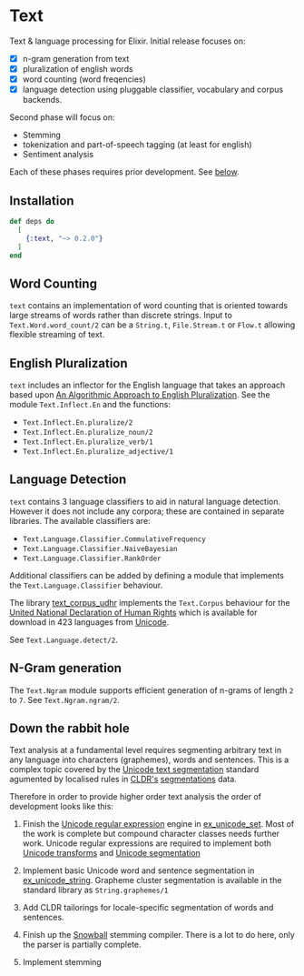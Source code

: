 # Text

Text & language processing for Elixir.  Initial release focuses on:

* [x] n-gram generation from text
* [x] pluralization of english words
* [x] word counting (word freqencies)
* [x] language detection using pluggable classifier, vocabulary and corpus backends.

Second phase will focus on:

* Stemming
* tokenization and part-of-speech tagging (at least for english)
* Sentiment analysis

Each of these phases requires prior development. See [below](#down_the_rabbit_hole).

## Installation

```elixir
def deps do
  [
    {:text, "~> 0.2.0"}
  ]
end
```

## Word Counting

`text` contains an implementation of word counting that is oriented towards large streams of words rather than discrete strings. Input to `Text.Word.word_count/2` can be a `String.t`, `File.Stream.t` or `Flow.t` allowing flexible streaming of text.

## English Pluralization

`text` includes an inflector for the English language that takes an approach based upon  [An Algorithmic Approach to English Pluralization](http://users.monash.edu/~damian/papers/HTML/Plurals.html). See the module `Text.Inflect.En` and the functions:

* `Text.Inflect.En.pluralize/2`
* `Text.Inflect.En.pluralize_noun/2`
* `Text.Inflect.En.pluralize_verb/1`
* `Text.Inflect.En.pluralize_adjective/1`

## Language Detection

`text` contains 3 language classifiers to aid in natural language detection. However it does not include any corpora; these are contained in separate libraries. The available classifiers are:

* `Text.Language.Classifier.CommulativeFrequency`
* `Text.Language.Classifier.NaiveBayesian`
* `Text.Language.Classifier.RankOrder`

Additional classifiers can be added by defining a module that implements the `Text.Language.Classifier` behaviour.

The library [text_corpus_udhr](https://hex.pm/packages/text_corpus_udhr) implements the `Text.Corpus` behaviour for the [United National Declaration of Human Rights](https://en.wikipedia.org/wiki/Universal_Declaration_of_Human_Rights) which is available for download in 423 languages from [Unicode](https://unicode.org/udhr/).

See `Text.Language.detect/2`.

## N-Gram generation

The `Text.Ngram` module supports efficient generation of n-grams of length `2` to `7`. See `Text.Ngram.ngram/2`.

## Down the rabbit hole

Text analysis at a fundamental level requires segmenting arbitrary text in any language into characters (graphemes), words and sentences. This is a complex topic covered by the [Unicode text segmentation](https://unicode.org/reports/tr29) standard agumented by localised rules in [CLDR's](https://cldr.unicode.org)  [segmentations](https://unicode-org.github.io/cldr/ldml/tr35-general.html#Segmentations) data.

Therefore in order to provide higher order text analysis the order of development looks like this:

1. Finish the [Unicode regular expression](http://unicode.org/reports/tr18/) engine in [ex_unicode_set](https://github.com/elixir-unicode/unicode_set). Most of the work is complete but compound character classes needs further work.  Unicode regular expressions are required to implement both [Unicode transforms](https://unicode.org/reports/tr35/tr35-general.html#Transforms) and [Unicode segmentation](https://unicode-org/reports/tr25/tr35-general.html#Segmentations)

2. Implement basic Unicode word and sentence segmentation in [ex_unicode_string](https://github.com/elixir-unicode/unicode_string). Grapheme cluster segmentation is available in the standard library as `String.graphemes/1`

3. Add CLDR tailorings for locale-specific segmentation of words and sentences.

4. Finish up the [Snowball](https://snowballstem.org) stemming compiler. There is a lot to do here, only the parser is partially complete.

5. Implement stemming
